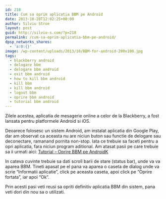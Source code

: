 ```yaml
---
id: 218
title: Cum sa oprim aplicatia BBM pe Android
date: 2013-10-28T12:02:25+00:00
author: Silviu Stroe
layout: post
guid: http://silviu-s.com/?p=218
permalink: /cum-sa-oprim-aplicatia-bbm-pe-android/
dpsp_networks_shares:
  - 'a:0:{}'
image: /wp-content/uploads/2013/10/BBM-for-android-200x100.jpg
tags:
  - blackberry android
  - delogare bbm
  - delogare bbm android
  - exit bbm android
  - how to kill bbm android
  - kill bbm
  - kill bbm android
  - logout bbm
  - oprire bbm android
  - tutorial bbm android
---
```

Zilele acestea, aplicatia de mesagerie online a celor de la Blackberry, a fost lansata pentru platformele Android si iOS.
  
Deoarece folosesc un sistem Android, am instalat aplicatia din Google Play, dar am observat ca aceasta nu are niciun buton sau functie de delogare sau deconectare, ramanand pornita non-stop. Iata ce trebuie sa faceti pentru a opri aplicatia, fara niciun program aditional. Am atasat pasii pe care trebuie sa ii urmati aici: [Tutorial &#8211; Oprire BBM pe AndroidK](https://www.dropbox.com/sc/j217kqikoxnyje3/aK2EbeUc5K "Tutorial oprire BBM")

In cateva cuvinte trebuie sa dati scroll barii de stare (status bar), unde va va aparea BBM. Tineti apasat pe el pana va aparea o caseta de dialog unde va scrie &#8220;Informatii aplicatie&#8221;, click pe aceasta caseta, apoi click pe &#8220;Oprire fortata&#8221;, iar apoi &#8220;Ok&#8221;.

Prin acesti pasi veti reusi sa opriti definitiv aplicatia BBM din sistem, pana veti dori din nou sa o utilizati.